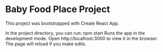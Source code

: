 # Baby Food Place Project
This project was bootstrapped with Create React App.

In the project directory, you can run:
 npm start
Runs the app in the development mode.
Open http://localhost:3000 to view it in the browser.
The page will reload if you make edits.
